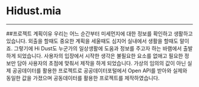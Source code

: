 # Hidust.mia
------------
##프로젝트 계획이유
우리는 어느 순간부터 미세먼지에 대한 정보를 확인하고 생활하고 있습니다. 외출을 할때도 중요한 계획을 세울때도 심지어 실내에서 생활을 할때도 말이죠. 
그렇기에 Hi Dust도 누군가의 일상생활에 도움과 정보를 주고자 하는 바램에서 출발하게 되었습니다. 사용자의 입장에서 시작한 생각은 불필요한 요소를 없애고 필요한 정보만 담아 사용자의 초점에 맞춰서 제작을 하게 되었습니다. 
가상의 임의의 값이 아닌 실제 공공데이터를 활용한 프로젝트로 공공데이터포털에서 Open API를 받아와 실제와 동일한 값을 가졌으며 공동데이터를 활용한 프로젝트를 제작하였습니다.
